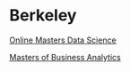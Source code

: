 # Berkeley

[Online Masters Data Science](https://datascience.berkeley.edu/)

[Masters of Business Analytics](https://fishercenter.wpengine.com/education/courseoverview/)

